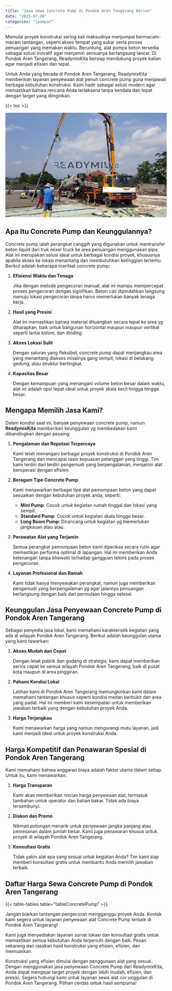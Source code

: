 ```yaml
---
title: "Jasa Sewa Concrete Pump di Pondok Aren Tangerang Harian"
date: "2023-07-20"
categories: "[pompa]"
---
```


Memulai proyek konstruksi sering kali maksudnya menjumpai bermacam-macam tantangan, seperti akses tempat yang sukar serta proses penuangan yang memakan waktu. Beruntung, alat pompa beton tersedia sebagai solusi inovatif agar menjamin semuanya berlangsung lancar. Di Pondok Aren Tangerang, ReadymixKita bersiap mendukung proyek kalian agar menjadi efisien dan tepat.

Untuk Anda yang berada di Pondok Aren Tangerang, ReadymixKita memberikan layanan penyewaan alat penuh concrete pump guna menjawab berbagai kebutuhan konstruksi. Kami hadir sebagai solusi modern agar memastikan bahwa rencana Anda terlaksana tanpa kendala dan tepat dengan target yang diinginkan.

{{< toc >}}

![Jasa Sewa Concrete Pump di Pondok Aren Tangerang Harian](/images/pompa/sewa-pompa-10.jpg)

## Apa Itu Concrete Pump dan Keunggulannya?

Concrete pump ialah perangkat canggih yang digunakan untuk mentransfer beton liquid dari truk mixer truck ke area penuangan menggunakan pipa. Alat ini merupakan solusi ideal untuk berbagai kondisi proyek, khususnya apabila akses ke lokasi menantang dan membutuhkan ketinggian tertentu. Berikut adalah beberapa manfaat concrete pump:

1. **Efisiensi Waktu dan Tenaga**

   Jika dengan metode pengecoran manual, alat ini mampu mempercepat proses pengecoran dengan signifikan. Beton cair dipindahkan langsung menuju lokasi pengecoran tanpa harus memerlukan banyak tenaga kerja.

2. **Hasil yang Presisi**

   Alat ini memastikan bahwa material dituangkan secara tepat ke area yg diharapkan, baik untuk bangunan horizontal maupun maupun vertikal seperti lantai kolom, dan dinding.

3. **Akses Lokasi Sulit**

   Dengan saluran yang fleksibel, concrete pump dapat menjangkau area yang menantang diakses misalnya gang sempit, lokasi di belakang gedung, atau struktur bertingkat.

4. **Kapasitas Besar**

   Dengan kemampuan yang menangani volume beton besar dalam waktu, alat ini adalah opsi tepat ideal untuk proyek skala kecil hingga hingga besar.

## Mengapa Memilih Jasa Kami?

Dalam kondisi saat ini, banyak penyewaan concrete pump, namun **ReadymixKita** memberikan keunggulan yg membedakan kami dibandingkan dengan pesaing:

1. **Pengalaman dan Reputasi Terpercaya**

   Kami telah menangani berbagai proyek konstruksi di Pondok Aren Tangerang dan mencapai rasio kepuasan pelanggan yang tinggi. Tim kami terdiri dari terdiri pengemudi yang berpengalaman, menjamin alat beroperasi dengan efisien.

2. **Beragam Tipe Concrete Pump**

   Kami menawarkan berbagai tipe alat pemompaan beton yang dapat sesuaikan dengan kebutuhan proyek anda, seperti:
   - **Mini Pump**: Cocok untuk kegiatan rumah tinggal dan lokasi yang sempit.
   - **Standard Pump**: Cocok untuk kegiatan skala hingga besar.
   - **Long Boom Pump**: Dirancang untuk kegiatan yg memerlukan jangkauan atau atau.

3. **Perawatan Alat yang Terjamin**

   Semua perangkat pemompaan beton kami diperiksa secara rutin agar memastikan performa optimal di lapangan. Hal ini memberikan Anda ketenangan tanpa khawatir terhadap gangguan teknis pada proses pengecoran.

4. **Layanan Profesional dan Ramah**

   Kami tidak hanya menyewakan perangkat, namun juga memberikan pengemudi yang berpengalaman yg agar jalannya penuangan berlangsung dengan baik dari permulaan hingga selesai.

## Keunggulan Jasa Penyewaan Concrete Pump di Pondok Aren Tangerang

Sebagai penyedia jasa lokal, kami memahami karakteristik kegiatan yang ada di wilayah Pondok Aren Tangerang. Berikut adalah keunggulan utama yang kami tawarkan:

1. **Akses Mudah dan Cepat**

   Dengan letak pabrik dan gudang di strategis, kami dapat memberikan servis cepat ke semua wilayah Pondok Aren Tangerang, baik di pusat kota maupun di area pinggiran.

2. **Pahami Kondisi Lokal**

   Latihan kami di Pondok Aren Tangerang memungkinkan kami dalam memahami tantangan khusus seperti kondisi medan berbukit dan area yang padat. Hal ini memberi kami kesempatan untuk memberikan jawaban terbaik yang dengan kebutuhan proyek Anda.

3. **Harga Terjangkau**

   Kami menawarkan harga yang namun mengurangi mutu layanan, jadi kami menjadi ideal untuk proyek konstruksi Anda.

## Harga Kompetitif dan Penawaran Spesial di Pondok Aren Tangerang

Kami memahami bahwa anggaran biaya adalah faktor utama dalam setiap. Untuk itu, kami menawarkan:

1. **Harga Transparan**

   Kami akan memberikan rincian harga penyewaan alat, termasuk tambahan untuk operator dan bahan bakar. Tidak ada biaya tersembunyi.

2. **Diskon dan Promo**

   Nikmati potongan menarik untuk penyewaan jangka panjang atau pemesanan dalam jumlah besar. Kami juga penawaran khusus untuk proyek di wilayah Pondok Aren Tangerang.

3. **Konsultasi Gratis**

   Tidak yakin alat apa yang sesuai untuk kegiatan Anda? Tim kami siap memberi konsultasi gratis untuk membantu Anda memilih jawaban terbaik.

## Daftar Harga Sewa Concrete Pump di Pondok Aren Tangerang

{{< table-tables table="tableConcretePump" >}}

Jangan biarkan tantangan pengecoran mengganggu proyek Anda. Kontak kami segera untuk layanan penyewaan alat Concrete Pump terbaik di Pondok Aren Tangerang!

Kami juga menyediakan layanan survei lokasi dan konsultasi gratis untuk memastikan semua kebutuhan Anda terpenuhi dengan baik. Pesan sekarang dan rasakan hasil konstruksi yang efisien, efisien, dan memuaskan.

Konstruksi yang efisien dimulai dengan penggunaan alat yang sesuai. Dengan menggunakan jasa penyewaan Concrete Pump dari ReadymixKita, Anda dapat mengejar target proyek dengan lebih mudah, efisien, dan presisi. Segera hubungi kami untuk layanan sewa alat cor unggulan di Pondok Aren Tangerang. Pilihan cerdas untuk hasil sempurna!
